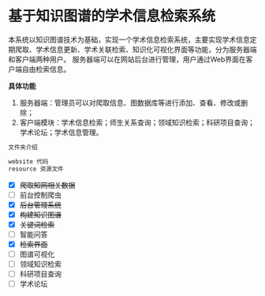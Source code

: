 # 基于知识图谱的学术信息检索系统

本系统以知识图谱技术为基础，实现一个学术信息检索系统，主要实现学术信息定期爬取、学术信息更新、学术关联检索、知识化可视化界面等功能，分为服务器端和客户端两种用户。 服务器端可以在网站后台进行管理，用户通过Web界面在客户端自由检索信息。

**具体功能**

1. 服务器端：管理员可以对爬取信息、图数据库等进行添加、查看、修改或删除；
2. 客户端模块：学术信息检索；师生关系查询；领域知识检索；科研项目查询；学术论坛；学术信息管理。

```powershell
文件夹介绍

website 代码
resource 资源文件
```


- [x] ~~爬取知网相关数据~~
- [ ] 前台控制爬虫
- [x] ~~后台管理系统~~
- [x] ~~构建知识图谱~~
- [x] ~~关键词检索~~
- [ ] 智能问答
- [x] ~~检索界面~~
- [ ] 图谱可视化
- [ ] 领域知识检索
- [ ] 科研项目查询
- [ ] 学术论坛
